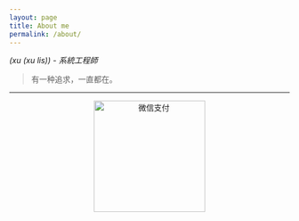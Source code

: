 ```yaml
---
layout: page
title: About me
permalink: /about/
---
```


*(xu (xu lis)) - 系統工程師*

> 有一种追求，一直都在。

---


<div style="text-align: center"><img src="http://olq9z1vkh.bkt.clouddn.com/wechat.png" alt="微信支付" height="200px" /></div>
